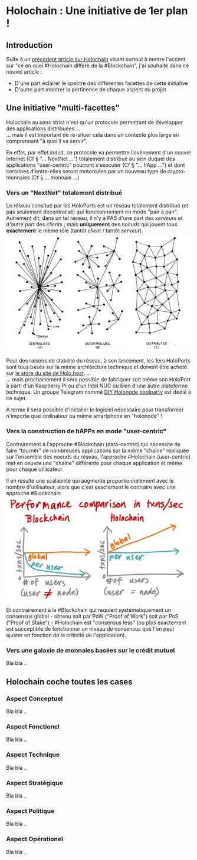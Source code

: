 # Holochain : Une initiative de 1er plan !

## Introduction
Suite à un <a href="https://github.com/iPlumb3r/Holochain/blob/master/HolochainNotBlockchain_FR.md">précédent article sur Holochain</a> visant surtout à mettre l'accent sur "ce en quoi #Holochain diffère de la #Blockchain", j'ai souhaité dans ce nouvel article :
* D'une part éclairer le spectre des differentes facettes de cette initiative
* D'autre part montrer la pertinence de chaque aspect du projet

## Une initiative "multi-facettes"
Holochain au sens strict n'est qu'un protocole permettant de développer des applications distribuées ...   
... mais il est important de re-situer cela dans un contexte plus large en comprennant "à quoi il va servir".

En effet, par effet induit, ce protocole va permettre l'avènement d'un nouvel Internet (Cf § "... NextNet ...") totalement distribué au sein duquel des applications "user-centric" pourront s'exécuter (Cf § "... hApp ...") et dont certaines d'entre-elles seront motorisées par un nouveau type de crypto-monnaies (Cf § ... monnaie ...) 

### Vers un "NextNet" totalement distribué
Le réseau consitué par les HoloPorts est un réseau totalement distribué (et pas seulement décentralisé) qui fonctionnement en mode "pair à pair".
Autrement dit, dans un tel réseau, il n'y a PAS d'une part des _serveurs_ et d'autre part des _clients_ ; mais __uniquement__ des _noeuds_ qui jouent tous __exactement__ le même rôle (tantôt _client_ / tantôt _serveur_).    
![cen_dec_dis](https://github.com/iPlumb3r/Holochain/blob/master/images/centralized_decentralized_distributed.jpeg)

Pour des raisons de stabilité du réseau, à son lancement, les 1ers HoloPorts sont tous basés sur la même architecture technique et doivent être acheté sur <a href="https://store.holo.host/">le store du site de Holo.host</a>, ...    
... mais prochainement il sera possible de fabriquer soit même son HoloPort à parti d'un Raspberry Pi ou d'un Intel NUC ou bien d'une autre plateforme technique. Un groupe Telegram nommé <a href="https://t.me/holonode">DIY Holonode poolparty</a> est dédié à ce sujet.    

A terme il sera possible d'installer le logiciel nécessaire pour transformer n'importe quel ordinateur ou même smartphone en "holonode" !


### Vers la construction de hAPPs en mode "user-centric"
Contrairement à l'approche #Blockchain (data-centric) qui nécessite de faire "tourner" de nombreuses applications sur la même "chaîne" répliquée sur l'ensemble des noeuds du réseau, l'approche #Holochain (user-centric) met en oeuvre une "chaîne" différente pour chaque application et même pour chaque utilisateur.

Il en résulte une scalabilité qui augmente proportionnelement avec le nombre d'utilisateur, alors que c'est exactement le contraire avec une approche #Blockchain
![scalability](https://github.com/iPlumb3r/Holochain/blob/master/images/Scalability_Blockchain_Holochain.jpeg)

Et contrairement à la #Blockchain qui requiert systématiquement un consensus global - obtenu soit par PoW ("Proof of Work") soit par PoS ("Proof of Stake") - #Holochain est "consensus less" (ou plus exactement est succeptible de fonctionner un niveau de consensus que l'on peut ajuster en fonction de la criticité de l'application).

### Vers une galaxie de monnaies basées sur le crédit mutuel
Bla bla ..

## Holochain coche toutes les cases

### Aspect Conceptuel
Bla bla ..

### Aspect Fonctionel
Bla bla ..

### Aspect Technique
Bla bla ..

### Aspect Stratégique
Bla bla ..

### Aspect Politique
Bla bla ..

### Aspect Opérationel
Bla bla ..

